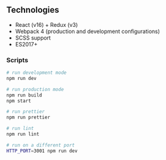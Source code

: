 
## Technologies

- React (v16) + Redux (v3)
- Webpack 4 (production and development configurations)
- SCSS support 
- ES2017+

### Scripts
```bash
# run development mode
npm run dev

# run production mode
npm run build
npm start

# run prettier
npm run prettier

# run lint
npm run lint

# run on a different port
HTTP_PORT=3001 npm run dev
```

